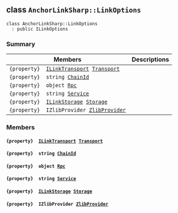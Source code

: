 ## class `AnchorLinkSharp::LinkOptions` 

```
class AnchorLinkSharp::LinkOptions
  : public ILinkOptions
```

### Summary

 Members                        | Descriptions                                
--------------------------------|---------------------------------------------
`{property}  `[`ILinkTransport`](.github/workflows/documentation/md/AnchorLinkSharp.md#interface_anchor_link_sharp_1_1_i_link_transport)` `[`Transport`](#class_anchor_link_sharp_1_1_link_options_1a30991ccc65e19ed1c427e915b451637b) | 
`{property}  string `[`ChainId`](#class_anchor_link_sharp_1_1_link_options_1a4476ef8ec88d45c994accc6d8c4f0da3) | 
`{property}  object `[`Rpc`](#class_anchor_link_sharp_1_1_link_options_1a714dd6bb6ac64d2aa2a83fa16b291041) | 
`{property}  string `[`Service`](#class_anchor_link_sharp_1_1_link_options_1acb72e8546460cb1b9c63792240f4995a) | 
`{property}  `[`ILinkStorage`](.github/workflows/documentation/md/AnchorLinkSharp.md#interface_anchor_link_sharp_1_1_i_link_storage)` `[`Storage`](#class_anchor_link_sharp_1_1_link_options_1a3198c2558a95eb66553955ab4b579438) | 
`{property}  IZlibProvider `[`ZlibProvider`](#class_anchor_link_sharp_1_1_link_options_1a27585f060ac5d525b44f9078b53aa32a) | 

### Members

#### `{property}  `[`ILinkTransport`](.github/workflows/documentation/md/AnchorLinkSharp.md#interface_anchor_link_sharp_1_1_i_link_transport)` `[`Transport`](#class_anchor_link_sharp_1_1_link_options_1a30991ccc65e19ed1c427e915b451637b) 

#### `{property}  string `[`ChainId`](#class_anchor_link_sharp_1_1_link_options_1a4476ef8ec88d45c994accc6d8c4f0da3) 

#### `{property}  object `[`Rpc`](#class_anchor_link_sharp_1_1_link_options_1a714dd6bb6ac64d2aa2a83fa16b291041) 

#### `{property}  string `[`Service`](#class_anchor_link_sharp_1_1_link_options_1acb72e8546460cb1b9c63792240f4995a) 

#### `{property}  `[`ILinkStorage`](.github/workflows/documentation/md/AnchorLinkSharp.md#interface_anchor_link_sharp_1_1_i_link_storage)` `[`Storage`](#class_anchor_link_sharp_1_1_link_options_1a3198c2558a95eb66553955ab4b579438) 

#### `{property}  IZlibProvider `[`ZlibProvider`](#class_anchor_link_sharp_1_1_link_options_1a27585f060ac5d525b44f9078b53aa32a) 

